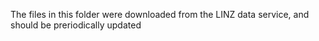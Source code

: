 The files in this folder were downloaded from the LINZ data service, and should be preriodically updated
